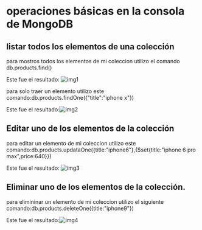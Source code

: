 # operaciones básicas en la consola de MongoDB
## listar todos los elementos de una colección
 para mostros todos los elementos de  mi coleccion  utilizo el comando  db.products.find()

 Este fue el resultado:
 ![img1](https://user-images.githubusercontent.com/127431125/235268201-c92d20d9-0d4f-47a9-ac57-3dbcfa939245.jpg)
 
 
para solo traer  un elemento utilizo este comando:db.products.findOne({"title":"iphone x"})

Este fue el resultado:![img2](./DavidNaranjo/clase5/img/img2.png)


## Editar uno de los elementos de la colección
para editar un elemento de mi coleccion  utilizo este comando:db.products.updataOne({title:"iphone6"},{$set{title:"iphone 6 pro max",price:640}}) 

Este fue el resultado: ![img3](./DavidNaranjo/clase5/img/img3.png)
## Eliminar uno de los elementos de la colección.

para elimininar un elemento de mi coleccion utilizo el siguiente comando:db.products.deleteOne({title:"iphone9"})

Este fue el resultado:![img4](./DavidNaranjo/clase5/img/img4.png)
